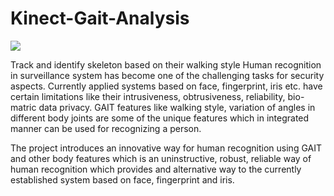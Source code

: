 # Kinect-Gait-Analysis

![](https://cloud.githubusercontent.com/assets/7795956/12538486/952565e4-c300-11e5-9944-130ba0455f92.png)

Track and identify skeleton based on their walking style
Human recognition in surveillance system has become one of
the challenging tasks for security aspects. Currently applied 
systems based on face, fingerprint, iris etc. have certain 
limitations like their intrusiveness, obtrusiveness, reliability, bio-
matric data privacy. GAIT features like walking style, variation of 
angles in different body joints are some of the unique features 
which in integrated manner can be used for recognizing a 
person. 

The project introduces an innovative way for human recognition 
using GAIT and other body features which is an uninstructive, 
robust, reliable way of human recognition which provides and 
alternative way to the currently established system based on 
face, fingerprint and iris.
